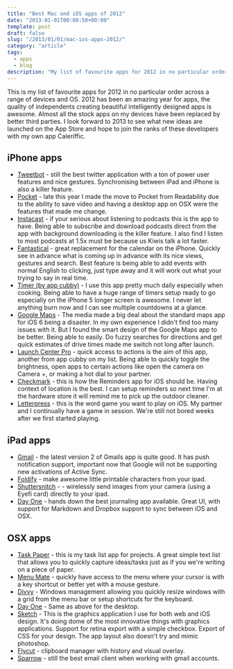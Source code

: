 ```yaml
---
title: "Best Mac and iOS apps of 2012"
date: "2013-01-01T00:08:50+00:00"
template: post
draft: false
slug: "/2013/01/01/mac-ios-apps-2012/"
category: "article"
tags:
  - apps
  - blog
description: "My list of favourite apps for 2012 in no particular order across a range of devices and OS."
---
```


This is my list of favourite apps for 2012 in no particular order across a range of devices and OS. 2012 has been an amazing year for apps, the quality of independents creating beautiful intelligently designed apps is awesome. Almost all the stock apps on my devices have been replaced by better third parties. I look forward to 2013 to see what new ideas are launched on the App Store and hope to join the ranks of these developers with my own app Caleriffic.

## iPhone apps

- [Tweetbot](https://itunes.apple.com/us/app/tweetbot-for-twitter-iphone/id428851691?mt=8) - still the best twitter application with a ton of power user features and nice gestures. Synchronising between iPad and iPhone is also a killer feature.
- [Pocket](https://itunes.apple.com/us/app/pocket-formerly-read-it-later/id309601447?mt=8) - late this year I made the move to Pocket from Readability due to the ability to save video and having a desktop app on OSX were the features that made me change.
- [Instacast](https://itunes.apple.com/us/app/instacast-3/id577056377?mt=8) - if your serious about listening to podcasts this is the app to have. Being able to subscribe and download podcasts direct from the app with background downloading is the killer feature. I also find I listen to most podcasts at 1.5x must be because us Kiwis talk a lot faster.
- [Fantastical](https://itunes.apple.com/us/app/fantastical/id575647534?mt=8) - great replacement for the calendar on the iPhone. Quickly see in advance what is coming up in advance with its nice views, gestures and search. Best feature is being able to add events with normal English to clicking, just type away and it will work out what your trying to say in real time.
- [Timer (by app cubby)](https://itunes.apple.com/us/app/timer/id507518845?mt=8) - I use this app pretty much daily especially when cooking. Being able to have a huge range of timers setup ready to go especially on the iPhone 5 longer screen is awesome. I never let anything burn now and I can see multiple countdowns at a glance.
- [Google Maps](https://itunes.apple.com/us/app/google-maps/id585027354?mt=8) - The media made a big deal about the standard maps app for iOS 6 being a disaster. In my own experience I didn't find too many issues with it. But I found the smart design of the Google Maps app to be better. Being able to easily. Do fuzzy searches for directions and get quick estimates of drive times made me switch not long after launch.
- [Launch Center Pro](https://itunes.apple.com/us/app/launch-center-pro/id532016360?mt=8) - quick access to actions is the aim of this app, another from app cubby on my list. Being able to quickly toggle the brightness, open apps to certain actions like open the camera on Camera +, or making a hot dial to your partner.
- [Checkmark](https://itunes.apple.com/us/app/checkmark/id524873453?mt=8) - this is how the Reminders app for iOS should be. Having context of location is the best. I can setup reminders so next time I'm at the hardware store it will remind me to pick up the outdoor cleaner.
- [Letterpress](https://itunes.apple.com/nz/app/letterpress-word-game/id526619424?mt=8) - this is the word game you want to play on iOS. My partner and I continually have a game in session. We're still not bored weeks after we first started playing.

## iPad apps

- [Gmail]() - the latest version 2 of Gmails app is quite good. It has push notification support, important now that Google will not be supporting new activations of Active Sync.
- [Foldify](https://itunes.apple.com/nz/app/foldify/id527118971?mt=8&ign-mpt=uo%3D2) - make awesome little printable characters from your ipad.
- [Shuttersnitch](https://itunes.apple.com/nz/app/shuttersnitch/id364176211?mt=8) - - wirelessly send images from your camera (using a Eyefi card) directly to your ipad.
- [Day One](https://itunes.apple.com/us/app/day-one-journal/id421706526?mt=8) - hands down the best journaling app available. Great UI, with support for Markdown and Dropbox support to sync between iOS and OSX.

## OSX apps

- [Task Paper](https://itunes.apple.com/us/app/taskpaper/id424281111?mt=12) - this is my task list app for projects. A great simple text list that allows you to quickly capture ideas/tasks just as if you we're writing on a piece of paper.
- [Menu Mate](https://itunes.apple.com/us/app/menumate/id518594271?mt=12) - quickly have access to the menu where your cursor is with a key shortcut or better yet with a mouse gesture.
- [Divvy](https://itunes.apple.com/nz/app/divvy-window-manager/id413857545?mt=12) - Windows management allowing you quickly resize windows with a grid from the menu bar or setup shortcuts for the keyboard.
- [Day One](https://itunes.apple.com/us/app/day-one/id422304217?mt=12) - Same as above for the desktop.
- [Sketch](https://itunes.apple.com/us/app/sketch/id402476602?mt=12) - This is the graphics application I use for both web and iOS design. It's doing dome of the most innovative things with graphics applications. Support for retina export with a simple checkbox. Export of CSS for your design. The app layout also doesn't try and mimic photoshop.
- [Flycut](https://itunes.apple.com/nz/app/flycut-clipboard-manager/id442160987?mt=12) - clipboard manager with history and visual overlay.
- [Sparrow](https://itunes.apple.com/us/app/sparrow/id417250177?mt=12) - still the best email client when working with gmail accounts.
